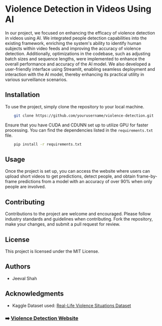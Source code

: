 # Violence Detection in Videos Using AI

In our project, we focused on enhancing the efficacy of violence detection in videos using AI. We integrated people detection capabilities into the existing framework, enriching the system's ability to identify human subjects within video feeds and improving the accuracy of violence detection. Additionally, optimizations in the codebase, such as adjusting batch sizes and sequence lengths, were implemented to enhance the overall performance and accuracy of the AI model. We also developed a user-friendly interface using Streamlit, enabling seamless deployment and interaction with the AI model, thereby enhancing its practical utility in various surveillance scenarios.

## Installation
To use the project, simply clone the repository to your local machine.
```bash    
    git clone https://github.com/yourusername/violence-detection.git
```
Ensure that you have CUDA and CDUNN set up to utilize GPU for faster processing. You can find the dependencies listed in the `requirements.txt` file.
```bash
    pip install -r requirements.txt
```
    
## Usage
Once the project is set up, you can access the website where users can upload short videos to get predictions, detect people, and obtain frame-by-frame predictions from a model with an accuracy of over 90% when only people are involved.

## Contributing
Contributions to the project are welcome and encouraged. Please follow industry standards and guidelines when contributing. Fork the repository, make your changes, and submit a pull request for review.

## License
This project is licensed under the MIT License.

## Authors
- Jeeval Shah

## Acknowledgments
- Kaggle Dataset used: [Real-Life Violence Situations Dataset](https://www.kaggle.com/datasets/mohamedmustafa/real-life-violence-situations-dataset)

### ➡️ [Violence Detection Website](https://violencedetectioninvideo.streamlit.app/)
